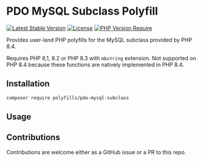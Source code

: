 # PDO MySQL Subclass Polyfill

[![Latest Stable Version](http://poser.pugx.org/polyfills/polyfills/pdo-mysql-subclass/v)](https://packagist.org/packages/polyfills/pdo-mysql-subclass) [![License](http://poser.pugx.org/polyfills/pdo-mysql-subclass/license)](https://packagist.org/packages/polyfills/pdo-mysql-subclass) [![PHP Version Require](http://poser.pugx.org/polyfills/pdo-mysql-subclass/require/php)](https://packagist.org/packages/polyfills/pdo-mysql-subclass)

Provides user-land PHP polyfills for the MySQL subclass provided by PHP 8.4.

Requires PHP 8,1, 8.2 or PHP 8.3 with `mbstring` extension. Not supported on PHP 8.4 because these functions are natively implemented in PHP 8.4.

## Installation

```bash
composer require polyfills/pdo-mysql-subclass
```

## Usage


## Contributions

Contributions are welcome either as a GitHub issue or a PR to this repo.

